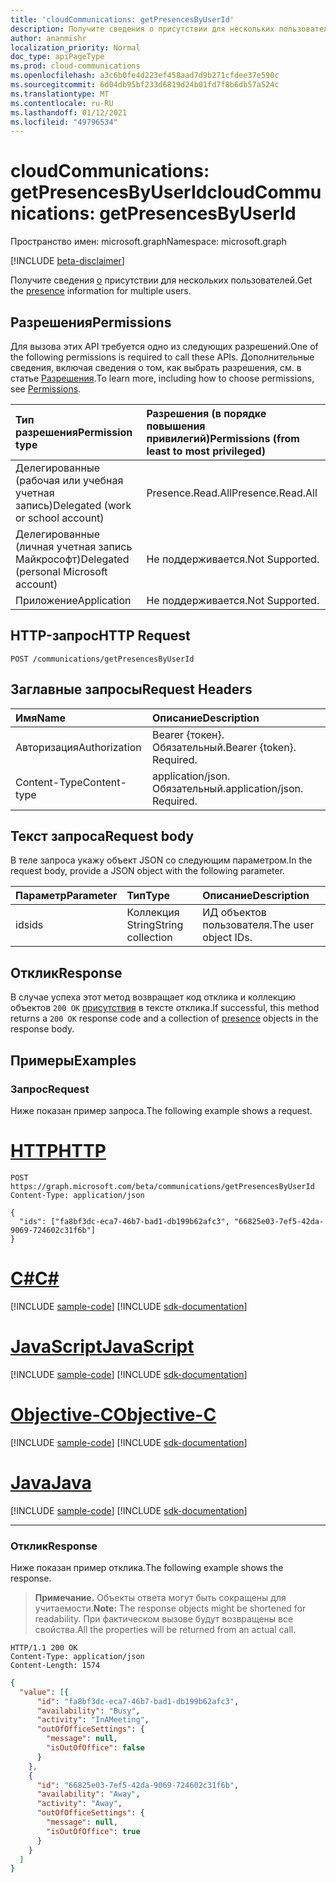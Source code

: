 ```yaml
---
title: 'cloudCommunications: getPresencesByUserId'
description: Получите сведения о присутствии для нескольких пользователей.
author: ananmishr
localization_priority: Normal
doc_type: apiPageType
ms.prod: cloud-communications
ms.openlocfilehash: a3c6b0fe4d223ef458aad7d9b271cfdee37e590c
ms.sourcegitcommit: 6d04db95bf233d6819d24b01fd7f8b6db57a524c
ms.translationtype: MT
ms.contentlocale: ru-RU
ms.lasthandoff: 01/12/2021
ms.locfileid: "49796534"
---
```

# <a name="cloudcommunications-getpresencesbyuserid"></a><span data-ttu-id="b01ba-103">cloudCommunications: getPresencesByUserId</span><span class="sxs-lookup"><span data-stu-id="b01ba-103">cloudCommunications: getPresencesByUserId</span></span>

<span data-ttu-id="b01ba-104">Пространство имен: microsoft.graph</span><span class="sxs-lookup"><span data-stu-id="b01ba-104">Namespace: microsoft.graph</span></span>

[!INCLUDE [beta-disclaimer](../../includes/beta-disclaimer.md)]

<span data-ttu-id="b01ba-105">Получите сведения [о](../resources/presence.md) присутствии для нескольких пользователей.</span><span class="sxs-lookup"><span data-stu-id="b01ba-105">Get the [presence](../resources/presence.md) information for multiple users.</span></span>

## <a name="permissions"></a><span data-ttu-id="b01ba-106">Разрешения</span><span class="sxs-lookup"><span data-stu-id="b01ba-106">Permissions</span></span>
<span data-ttu-id="b01ba-107">Для вызова этих API требуется одно из следующих разрешений.</span><span class="sxs-lookup"><span data-stu-id="b01ba-107">One of the following permissions is required to call these APIs.</span></span> <span data-ttu-id="b01ba-108">Дополнительные сведения, включая сведения о том, как выбрать разрешения, см. в статье [Разрешения](/graph/permissions-reference).</span><span class="sxs-lookup"><span data-stu-id="b01ba-108">To learn more, including how to choose permissions, see [Permissions](/graph/permissions-reference).</span></span>

| <span data-ttu-id="b01ba-109">Тип разрешения</span><span class="sxs-lookup"><span data-stu-id="b01ba-109">Permission type</span></span> | <span data-ttu-id="b01ba-110">Разрешения (в порядке повышения привилегий)</span><span class="sxs-lookup"><span data-stu-id="b01ba-110">Permissions (from least to most privileged)</span></span>                  |
| :-------------- | :----------------------------------------------------------- |
| <span data-ttu-id="b01ba-111">Делегированные (рабочая или учебная учетная запись)</span><span class="sxs-lookup"><span data-stu-id="b01ba-111">Delegated (work or school account)</span></span>     | <span data-ttu-id="b01ba-112">Presence.Read.All</span><span class="sxs-lookup"><span data-stu-id="b01ba-112">Presence.Read.All</span></span>                         |
| <span data-ttu-id="b01ba-113">Делегированные (личная учетная запись Майкрософт)</span><span class="sxs-lookup"><span data-stu-id="b01ba-113">Delegated (personal Microsoft account)</span></span> | <span data-ttu-id="b01ba-114">Не поддерживается.</span><span class="sxs-lookup"><span data-stu-id="b01ba-114">Not Supported.</span></span>                         |
| <span data-ttu-id="b01ba-115">Приложение</span><span class="sxs-lookup"><span data-stu-id="b01ba-115">Application</span></span>                            | <span data-ttu-id="b01ba-116">Не поддерживается.</span><span class="sxs-lookup"><span data-stu-id="b01ba-116">Not Supported.</span></span>                                  |

## <a name="http-request"></a><span data-ttu-id="b01ba-117">HTTP-запрос</span><span class="sxs-lookup"><span data-stu-id="b01ba-117">HTTP Request</span></span>
<!-- { "blockType": "ignored" } -->
```http
POST /communications/getPresencesByUserId
```

## <a name="request-headers"></a><span data-ttu-id="b01ba-118">Заглавные запросы</span><span class="sxs-lookup"><span data-stu-id="b01ba-118">Request Headers</span></span>
| <span data-ttu-id="b01ba-119">Имя</span><span class="sxs-lookup"><span data-stu-id="b01ba-119">Name</span></span>          | <span data-ttu-id="b01ba-120">Описание</span><span class="sxs-lookup"><span data-stu-id="b01ba-120">Description</span></span>               |
|:--------------|:--------------------------|
| <span data-ttu-id="b01ba-121">Авторизация</span><span class="sxs-lookup"><span data-stu-id="b01ba-121">Authorization</span></span> | <span data-ttu-id="b01ba-p102">Bearer {токен}. Обязательный.</span><span class="sxs-lookup"><span data-stu-id="b01ba-p102">Bearer {token}. Required.</span></span> |
|<span data-ttu-id="b01ba-124">Content-Type</span><span class="sxs-lookup"><span data-stu-id="b01ba-124">Content-type</span></span> | <span data-ttu-id="b01ba-p103">application/json. Обязательный.</span><span class="sxs-lookup"><span data-stu-id="b01ba-p103">application/json. Required.</span></span> |


## <a name="request-body"></a><span data-ttu-id="b01ba-127">Текст запроса</span><span class="sxs-lookup"><span data-stu-id="b01ba-127">Request body</span></span>

<span data-ttu-id="b01ba-128">В теле запроса укажу объект JSON со следующим параметром.</span><span class="sxs-lookup"><span data-stu-id="b01ba-128">In the request body, provide a JSON object with the following parameter.</span></span>

| <span data-ttu-id="b01ba-129">Параметр</span><span class="sxs-lookup"><span data-stu-id="b01ba-129">Parameter</span></span>      | <span data-ttu-id="b01ba-130">Тип</span><span class="sxs-lookup"><span data-stu-id="b01ba-130">Type</span></span>    |<span data-ttu-id="b01ba-131">Описание</span><span class="sxs-lookup"><span data-stu-id="b01ba-131">Description</span></span>|
|:---------------|:--------|:----------|
|<span data-ttu-id="b01ba-132">ids</span><span class="sxs-lookup"><span data-stu-id="b01ba-132">ids</span></span>|<span data-ttu-id="b01ba-133">Коллекция String</span><span class="sxs-lookup"><span data-stu-id="b01ba-133">String collection</span></span>|<span data-ttu-id="b01ba-134">ИД объектов пользователя.</span><span class="sxs-lookup"><span data-stu-id="b01ba-134">The user object IDs.</span></span>|

## <a name="response"></a><span data-ttu-id="b01ba-135">Отклик</span><span class="sxs-lookup"><span data-stu-id="b01ba-135">Response</span></span>

<span data-ttu-id="b01ba-136">В случае успеха этот метод возвращает код отклика и коллекцию объектов `200 OK` [присутствия](../resources/presence.md) в тексте отклика.</span><span class="sxs-lookup"><span data-stu-id="b01ba-136">If successful, this method returns a `200 OK` response code and a collection of [presence](../resources/presence.md) objects in the response body.</span></span>


## <a name="examples"></a><span data-ttu-id="b01ba-137">Примеры</span><span class="sxs-lookup"><span data-stu-id="b01ba-137">Examples</span></span>

### <a name="request"></a><span data-ttu-id="b01ba-138">Запрос</span><span class="sxs-lookup"><span data-stu-id="b01ba-138">Request</span></span>
<span data-ttu-id="b01ba-139">Ниже показан пример запроса.</span><span class="sxs-lookup"><span data-stu-id="b01ba-139">The following example shows a request.</span></span>


# <a name="http"></a>[<span data-ttu-id="b01ba-140">HTTP</span><span class="sxs-lookup"><span data-stu-id="b01ba-140">HTTP</span></span>](#tab/http)
<!-- {
  "blockType": "request",
  "name": "get-presence-multiple-users"
}-->

```http
POST https://graph.microsoft.com/beta/communications/getPresencesByUserId
Content-Type: application/json

{
  "ids": ["fa8bf3dc-eca7-46b7-bad1-db199b62afc3", "66825e03-7ef5-42da-9069-724602c31f6b"]
}
```
# <a name="c"></a>[<span data-ttu-id="b01ba-141">C#</span><span class="sxs-lookup"><span data-stu-id="b01ba-141">C#</span></span>](#tab/csharp)
[!INCLUDE [sample-code](../includes/snippets/csharp/get-presence-multiple-users-csharp-snippets.md)]
[!INCLUDE [sdk-documentation](../includes/snippets/snippets-sdk-documentation-link.md)]

# <a name="javascript"></a>[<span data-ttu-id="b01ba-142">JavaScript</span><span class="sxs-lookup"><span data-stu-id="b01ba-142">JavaScript</span></span>](#tab/javascript)
[!INCLUDE [sample-code](../includes/snippets/javascript/get-presence-multiple-users-javascript-snippets.md)]
[!INCLUDE [sdk-documentation](../includes/snippets/snippets-sdk-documentation-link.md)]

# <a name="objective-c"></a>[<span data-ttu-id="b01ba-143">Objective-C</span><span class="sxs-lookup"><span data-stu-id="b01ba-143">Objective-C</span></span>](#tab/objc)
[!INCLUDE [sample-code](../includes/snippets/objc/get-presence-multiple-users-objc-snippets.md)]
[!INCLUDE [sdk-documentation](../includes/snippets/snippets-sdk-documentation-link.md)]

# <a name="java"></a>[<span data-ttu-id="b01ba-144">Java</span><span class="sxs-lookup"><span data-stu-id="b01ba-144">Java</span></span>](#tab/java)
[!INCLUDE [sample-code](../includes/snippets/java/get-presence-multiple-users-java-snippets.md)]
[!INCLUDE [sdk-documentation](../includes/snippets/snippets-sdk-documentation-link.md)]

---

### <a name="response"></a><span data-ttu-id="b01ba-145">Отклик</span><span class="sxs-lookup"><span data-stu-id="b01ba-145">Response</span></span>
<span data-ttu-id="b01ba-146">Ниже показан пример отклика.</span><span class="sxs-lookup"><span data-stu-id="b01ba-146">The following example shows the response.</span></span>

> <span data-ttu-id="b01ba-147">**Примечание.** Объекты ответа могут быть сокращены для учитаемости.</span><span class="sxs-lookup"><span data-stu-id="b01ba-147">**Note:** The response objects might be shortened for readability.</span></span> <span data-ttu-id="b01ba-148">При фактическом вызове будут возвращены все свойства.</span><span class="sxs-lookup"><span data-stu-id="b01ba-148">All the properties will be returned from an actual call.</span></span>

<!-- {
  "blockType": "response",
  "name": "get-presence-multiple-users",
  "truncated": "true",
  "@odata.type": "microsoft.graph.presence"
}-->

```http
HTTP/1.1 200 OK
Content-Type: application/json
Content-Length: 1574
```
```json
{
  "value": [{
      "id": "fa8bf3dc-eca7-46b7-bad1-db199b62afc3",
      "availability": "Busy",
      "activity": "InAMeeting",
      "outOfOfficeSettings": {
        "message": null,
        "isOutOfOffice": false
      }
    },
    {
      "id": "66825e03-7ef5-42da-9069-724602c31f6b",
      "availability": "Away",
      "activity": "Away",
      "outOfOfficeSettings": {
        "message": null,
        "isOutOfOffice": true
      }
    }
  ]
}
```

<!-- uuid: 8fcb5dbc-d5aa-4681-8e31-b001d5168d79
2015-10-25 14:57:30 UTC -->
<!--
{
  "type": "#page.annotation",
  "description": "List Presence Information",
  "keywords": "",
  "section": "documentation",
  "tocPath": "",
  "suppressions": [
  ]
}
-->


